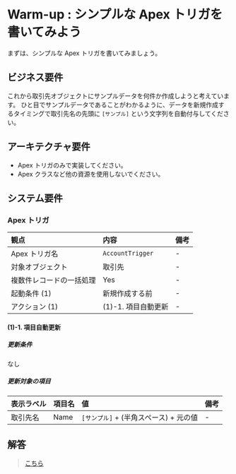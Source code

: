 # Warm-up : シンプルな Apex トリガを書いてみよう

まずは、シンプルな Apex トリガを書いてみましょう。

## ビジネス要件

これから取引先オブジェクトにサンプルデータを何件か作成しようと考えています。
ひと目でサンプルデータであることがわかるように、データを新規作成するタイミングで取引先名の先頭に `[サンプル]` という文字列を自動付与してください。

## アーキテクチャ要件

- Apex トリガのみで実装してください。
- Apex クラスなど他の資源を使用しないでください。

## システム要件

### Apex トリガ

| 観点                     | 内容                | 備考 |
| :----------------------- | :------------------ | :--- |
| Apex トリガ名            | `AccountTrigger`    | -    |
| 対象オブジェクト         | 取引先              | -    |
| 複数件レコードの一括処理 | Yes                 | -    |
| 起動条件 (1)             | 新規作成する前      | -    |
| アクション (1)           | (1)-1. 項目自動更新 | -    |

<a id="warm-up-1-1"></a>

#### (1)-1. 項目自動更新

##### 更新条件

なし

##### 更新対象の項目

| 表示ラベル | 項目名 | 値                                     | 備考 |
| :--------- | :----- | :------------------------------------- | :--- |
| 取引先名   | Name   | `[サンプル]` + (半角スペース) + 元の値 | -    |

## 解答

> [こちら](warm-up-answer.md)
